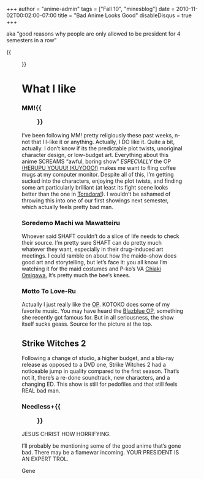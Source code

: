 +++
author = "anime-admin"
tags = ["Fall 10", "minesblog"]
date = 2010-11-02T00:02:00-07:00
title = "Bad Anime Looks Good"
disableDisqus = true
+++

aka “good reasons why people are only allowed to be president for 4 semesters in a row”

{{<figure src="http://minesblog.com/anime/files/2010/11/1286450438481-1024x576.png" link="http://minesblog.com/anime/files/2010/11/1286450438481.png" caption="DAMN YOU LENS FLARE, BANE OF MY EXISTENCE" width="640" height="360">}}

<!--more-->

#

# What I like

### MM!{{<figure src="http://minesblog.com/anime/files/2010/11/superhellamasochist.png" link="http://minesblog.com/anime/files/2010/11/superhellamasochist.png" width="847" height="480">}}

I’ve been following MM! pretty religiously these past weeks, n-not that I l-like it or anything. Actually, I DO like it. Quite a bit, actually. I don’t know if its the predictable plot twists, unoriginal character design, or low-budget art. Everything about this anime SCREAMS “awful, boring show” _ESPECIALLY_ the OP [(HERUPU YOUUU! IKUYOOO!)](http://www.youtube.com/watch?v=jN_qaAdN-_0) makes me want to fling coffee mugs at my computer monitor. Despite all of this, I’m getting sucked into the characters, enjoying the plot twists, and finding some art particularly brilliant (at least its fight scene looks better than the one in [Toradora!](http://www.youtube.com/watch?v=bR7UlM9KvCk)). I wouldn’t be ashamed of throwing this into one of our first showings next semester, which actually feels pretty bad man.

### Soredemo Machi wa Mawatteiru

Whoever said SHAFT couldn’t do a slice of life needs to check their source. I’m pretty sure SHAFT can do pretty much whatever they want, especially in their drug-induced art meetings. I could ramble on about how the maido-show does good art and storytelling, but let’s face it: you all know I’m watching it for the maid costumes and P-ko’s VA [Chiaki Omigawa.](http://en.wikipedia.org/wiki/Chiaki_Omigawa "Chiaki Omigawa") It’s pretty much the bee’s knees.

### Motto To Love-Ru

Actually I just really like the [OP](http://www.youtube.com/watch?v=KSjX00lM3XM). KOTOKO does some of my favorite music. You may have heard the [Blazblue OP](http://www.youtube.com/watch?v=RrMVte7EfQ0), something she recently got famous for. But in all seriousness, the show itself sucks geass. Source for the picture at the top.

## Strike Witches 2

Following a change of studio, a higher budget, and a blu-ray release as opposed to a DVD one, Strike Witches 2 had a noticeable jump in quality compared to the first season. That’s not it, there’s a re-done soundtrack, new characters, and a changing ED. This show is still for pedofiles and that still feels REAL bad man.

### Needless+{{<figure src="http://minesblog.com/anime/files/2010/11/needlessplus-1024x565.png" link="http://minesblog.com/anime/files/2010/11/needlessplus.png" width="640" height="353">}}

JESUS CHRIST HOW HORRIFYING.

I’ll probably be mentioning some of the good anime that’s gone bad. There may be a flamewar incoming. YOUR PRESIDENT IS AN EXPERT TROL.

Gene
